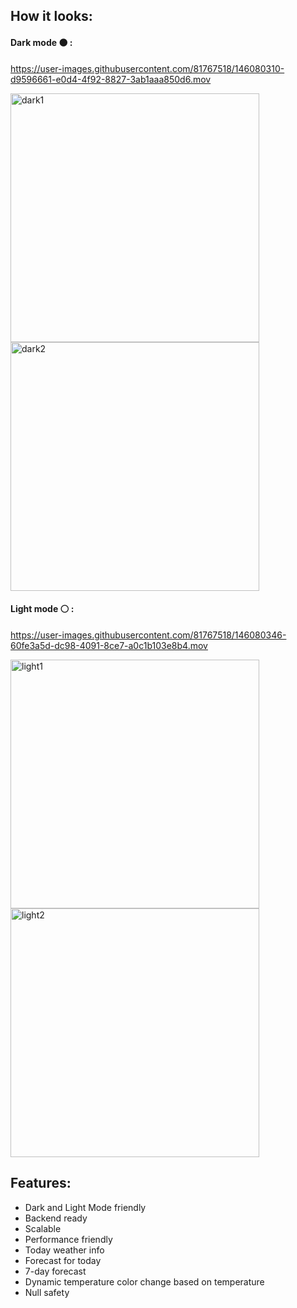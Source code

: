 ## How it looks:
#### Dark mode ⚫ :
https://user-images.githubusercontent.com/81767518/146080310-d9596661-e0d4-4f92-8827-3ab1aaa850d6.mov

<img width="398" alt="dark1" src="https://user-images.githubusercontent.com/81767518/146080332-0fb1c5d2-e4a6-4c7c-a2ea-21730b4cd9bb.png">
<img width="398" alt="dark2" src="https://user-images.githubusercontent.com/81767518/146080336-fd798570-73b1-4936-bbce-7d4f2ada788b.png">


#### Light mode ⚪ :
https://user-images.githubusercontent.com/81767518/146080346-60fe3a5d-dc98-4091-8ce7-a0c1b103e8b4.mov

<img width="398" alt="light1" src="https://user-images.githubusercontent.com/81767518/146080355-adbaa634-bb1e-43a9-96d2-f49910257f05.png">
<img width="398" alt="light2" src="https://user-images.githubusercontent.com/81767518/146080358-d12efd1a-77b7-4fbd-b509-c0e151b42259.png">


## Features:
- Dark and Light Mode friendly
- Backend ready
- Scalable
- Performance friendly
- Today weather info
- Forecast for today
- 7-day forecast
- Dynamic temperature color change based on temperature
- Null safety

